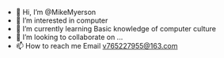 - 👋 Hi, I’m @MikeMyerson
- 👀 I’m interested in computer
- 🌱 I’m currently learning Basic knowledge of computer culture
- 💞️ I’m looking to collaborate on ...
- 📫 How to reach me   Email v765227955@163.com

<!---
MikeMyerson/MikeMyerson is a ✨ special ✨ repository because its `README.md` (this file) appears on your GitHub profile.
You can click the Preview link to take a look at your changes.
--->
